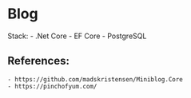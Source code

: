 # Blog

Stack:
    - .Net Core
    - EF Core
    - PostgreSQL


## References:
    - https://github.com/madskristensen/Miniblog.Core
    - https://pinchofyum.com/
